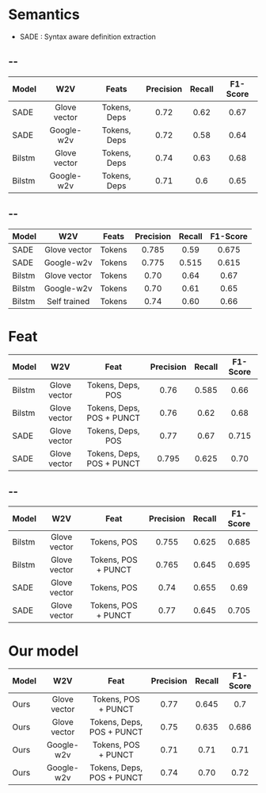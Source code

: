 # Semantics

* SADE : Syntax aware definition extraction

--
----

| Model | W2V | Feats | Precision | Recall | F1-Score |
|-------|:---------:|:---------:|:---------:|:---------:|:---------:|
| SADE | Glove vector | Tokens, Deps | 0.72 | 0.62 | 0.67 |
| SADE | Google-w2v | Tokens, Deps | 0.72 | 0.58 | 0.64 |
| Bilstm | Glove vector | Tokens, Deps | 0.74 | 0.63 | 0.68 |
| Bilstm | Google-w2v | Tokens, Deps | 0.71 | 0.6 | 0.65 |

--
-----

| Model | W2V | Feats | Precision | Recall | F1-Score |
|-------|:---------:|:---------:|:---------:|:---------:|:---------:|
| SADE | Glove vector | Tokens | 0.785 | 0.59 | 0.675 |
| SADE | Google-w2v | Tokens | 0.775 | 0.515 | 0.615 |
| Bilstm | Glove vector | Tokens | 0.70 | 0.64 | 0.67 |
| Bilstm | Google-w2v | Tokens | 0.70 | 0.61 | 0.65 |
| Bilstm | Self trained | Tokens | 0.74 | 0.60 | 0.66 |


# Feat

| Model | W2V | Feat | Precision | Recall | F1-Score |
|-------|:---------:|:---------:|:---------:|:---------:|:---------:|
| Bilstm | Glove vector |Tokens, Deps, POS | 0.76 | 0.585 | 0.66 |
| Bilstm | Glove vector |Tokens, Deps, POS + PUNCT | 0.76 | 0.62 | 0.68 |
| SADE | Glove vector |Tokens, Deps, POS | 0.77 | 0.67 | 0.715 |
| SADE | Glove vector |Tokens, Deps, POS + PUNCT | 0.795 | 0.625 | 0.70 |

--
----

| Model | W2V | Feat | Precision | Recall | F1-Score |
|-------|:---------:|:---------:|:---------:|:---------:|:---------:|
| Bilstm | Glove vector |Tokens, POS | 0.755 | 0.625 | 0.685 |
| Bilstm | Glove vector |Tokens, POS + PUNCT | 0.765 | 0.645 | 0.695 |
| SADE | Glove vector |Tokens, POS | 0.74 | 0.655 | 0.69 |
| SADE | Glove vector |Tokens, POS + PUNCT | 0.77 | 0.645 | 0.705 |


# Our model

| Model | W2V | Feat | Precision | Recall | F1-Score |
|-------|:---------:|:---------:|:---------:|:---------:|:---------:|
| Ours | Glove vector |Tokens, POS + PUNCT | 0.77 | 0.645 | 0.7 |
| Ours | Glove vector |Tokens, Deps, POS + PUNCT | 0.75 | 0.635 | 0.686 |
| Ours | Google-w2v |Tokens, POS + PUNCT | 0.71 | 0.71 | 0.71 |
| Ours | Google-w2v |Tokens, Deps, POS + PUNCT | 0.74 | 0.70 | 0.72 |